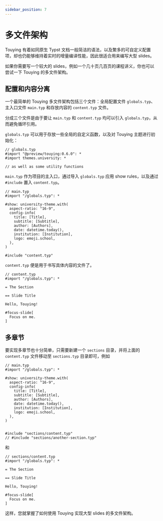 ```yaml
---
sidebar_position: 7
---
```


# 多文件架构

Touying 有着如同原生 Typst 文档一般简洁的语法，以及繁多的可自定义配置项，却也仍能够维持着实时的增量编译性能，因此很适合用来编写大型 slides。

如果你需要写一个较大的 slides，例如一个几十页几百页的课程讲义，你也可以尝试一下 Touying 的多文件架构。


## 配置和内容分离

一个最简单的 Touying 多文件架构包括三个文件：全局配置文件 `globals.typ`、主入口文件 `main.typ` 和存放内容的 `content.typ` 文件。

分成三个文件是由于要让 `main.typ` 和 `content.typ` 均可以引入 `globals.typ`，从而避免循环引用。

`globals.typ` 可以用于存放一些全局的自定义函数，以及对 Touying 主题进行初始化：

```typst
// globals.typ
#import "@preview/touying:0.6.0": *
#import themes.university: *

// as well as some utility functions
```

`main.typ` 作为项目的主入口，通过导入 `globals.typ` 应用 show rules，以及通过 `#include` 置入 `content.typ`。

```typst
// main.typ
#import "/globals.typ": *

#show: university-theme.with(
  aspect-ratio: "16-9",
  config-info(
    title: [Title],
    subtitle: [Subtitle],
    author: [Authors],
    date: datetime.today(),
    institution: [Institution],
    logo: emoji.school,
  ),
)

#include "content.typ"
```

`content.typ` 便是用于书写具体内容的文件了。

```typst
// content.typ
#import "/globals.typ": *

= The Section

== Slide Title

Hello, Touying!

#focus-slide[
  Focus on me.
]
```


## 多章节

要实现多章节也十分简单，只需要新建一个 `sections` 目录，并将上面的 `content.typ` 文件移动至 `sections.typ` 目录即可，例如

```typst
// main.typ
#import "/globals.typ": *

#show: university-theme.with(
  aspect-ratio: "16-9",
  config-info(
    title: [Title],
    subtitle: [Subtitle],
    author: [Authors],
    date: datetime.today(),
    institution: [Institution],
    logo: emoji.school,
  ),
)


#include "sections/content.typ"
// #include "sections/another-section.typ"
```

和

```typst
// sections/content.typ
#import "/globals.typ": *

= The Section

== Slide Title

Hello, Touying!

#focus-slide[
  Focus on me.
]
```

这样，您就掌握了如何使用 Touying 实现大型 slides 的多文件架构。